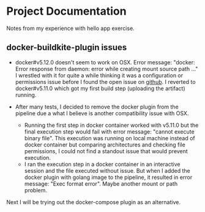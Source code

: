 # Project Documentation

Notes from my experience with hello app exercise.

## docker-buildkite-plugin issues

- docker#v5.12.0 doesn't seem to work on OSX. Error message: "docker: Error response from daemon: error while creating mount source path ..."
  I wrestled with it for quite a while thinking it was a configuration or permissions issue before
  I found the open issue on [github](https://github.com/buildkite-plugins/docker-buildkite-plugin/issues/282). I reverted to docker#v5.11.0 which got my first build step (uploading the artifact) running.

- After many tests, I decided to remove the docker plugin from the pipeline due a what I believe is another compatibility issue with OSX.
  - Running the first step in docker container worked with v5.11.0 but the final execution step would fail with error message: "cannot execute binary file". This execution was running on local machine instead of docker container but comparing architectures and checking file permissions, I could not find a standout issue that would prevent execution.
  - I ran the execution step in a docker container in an interactive session and the file executed without issue. But when I added the docker plugin with golang image to the pipeline, it resulted in error message: "Exec format error". Maybe another mount or path problem.

Next I will be trying out the docker-compose plugin as an alternative.
